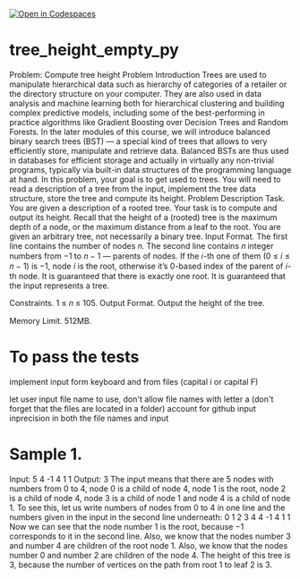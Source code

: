 [![Open in Codespaces](https://classroom.github.com/assets/launch-codespace-f4981d0f882b2a3f0472912d15f9806d57e124e0fc890972558857b51b24a6f9.svg)](https://classroom.github.com/open-in-codespaces?assignment_repo_id=10382120)
# tree_height_empty_py

Problem: Compute tree height
Problem Introduction
Trees are used to manipulate hierarchical data such as hierarchy of categories of a retailer or the directory
structure on your computer. They are also used in data analysis and machine learning both for hierarchical
clustering and building complex predictive models, including some of the best-performing in practice
algorithms like Gradient Boosting over Decision Trees and Random Forests. In the later modules of this
course, we will introduce balanced binary search trees (BST) — a special kind of trees that allows to very
efficiently store, manipulate and retrieve data. Balanced BSTs are thus used in databases for efficient storage
and actually in virtually any non-trivial programs, typically via built-in data structures of the programming
language at hand.
In this problem, your goal is to get used to trees. You will need to read a description of a tree from the
input, implement the tree data structure, store the tree and compute its height.
Problem Description
Task. You are given a description of a rooted tree. Your task is to compute and output its height. Recall
that the height of a (rooted) tree is the maximum depth of a node, or the maximum distance from a
leaf to the root. You are given an arbitrary tree, not necessarily a binary tree.
Input Format. The first line contains the number of nodes 𝑛. The second line contains 𝑛 integer numbers
from −1 to 𝑛 − 1 — parents of nodes. If the 𝑖-th one of them (0 ≤ 𝑖 ≤ 𝑛 − 1) is −1, node 𝑖 is the root,
otherwise it’s 0-based index of the parent of 𝑖-th node. It is guaranteed that there is exactly one root.
It is guaranteed that the input represents a tree.

Constraints. 1 ≤ 𝑛 ≤ 105.
Output Format. Output the height of the tree.

Memory Limit. 512MB.


# To pass the tests

implement input form keyboard and from files (capital i or capital F)

let user input file name to use, don't allow file names with letter a (don't forget that the files are located in a folder)
account for github input inprecision in both the file names and input




# Sample 1.
Input:
5
4 -1 4 1 1
Output:
3
The input means that there are 5 nodes with numbers from 0 to 4, node 0 is a child of node 4, node 1
is the root, node 2 is a child of node 4, node 3 is a child of node 1 and node 4 is a child of node 1. To
see this, let us write numbers of nodes from 0 to 4 in one line and the numbers given in the input in
the second line underneath:
0 1 2 3 4
4 -1 4 1 1
Now we can see that the node number 1 is the root, because −1 corresponds to it in the second line.
Also, we know that the nodes number 3 and number 4 are children of the root node 1. Also, we know
that the nodes number 0 and number 2 are children of the node 4.
The height of this tree is 3, because the number of vertices on the path from root 1 to leaf 2 is 3.
